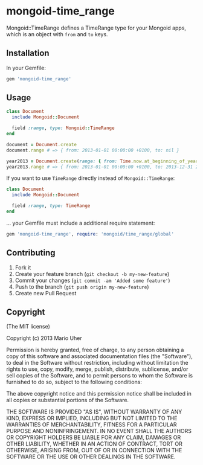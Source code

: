 # mongoid-time_range

Mongoid::TimeRange defines a TimeRange type for your Mongoid apps, which is an object with `from` and `to` keys.

## Installation

In your Gemfile:

```ruby
gem 'mongoid-time_range'
```

## Usage

```ruby
class Document
  include Mongoid::Document

  field :range, type: Mongoid::TimeRange
end
```

```ruby
document = Document.create
document.range # => { from: 2013-01-01 00:00:00 +0100, to: nil }

year2013 = Document.create(range: { from: Time.now.at_beginning_of_year, to: Time.now.end_of_year })
year2013.range # => { from: 2013-01-01 00:00:00 +0100, to: 2013-12-31 23:59:59 +0100 }
```

If you want to use `TimeRange` directly instead of `Mongoid::TimeRange`:

```ruby
class Document
  include Mongoid::Document

  field :range, type: TimeRange
end
```

… your Gemfile must include a additional require statement:

```ruby
gem 'mongoid-time_range', require: 'mongoid/time_range/global'
```

## Contributing

1. Fork it
2. Create your feature branch (`git checkout -b my-new-feature`)
3. Commit your changes (`git commit -am 'Added some feature'`)
4. Push to the branch (`git push origin my-new-feature`)
5. Create new Pull Request

## Copyright

(The MIT license)

Copyright (c) 2013 Mario Uher

Permission is hereby granted, free of charge, to any person obtaining
a copy of this software and associated documentation files (the
"Software"), to deal in the Software without restriction, including
without limitation the rights to use, copy, modify, merge, publish,
distribute, sublicense, and/or sell copies of the Software, and to
permit persons to whom the Software is furnished to do so, subject to
the following conditions:

The above copyright notice and this permission notice shall be
included in all copies or substantial portions of the Software.

THE SOFTWARE IS PROVIDED "AS IS", WITHOUT WARRANTY OF ANY KIND,
EXPRESS OR IMPLIED, INCLUDING BUT NOT LIMITED TO THE WARRANTIES OF
MERCHANTABILITY, FITNESS FOR A PARTICULAR PURPOSE AND
NONINFRINGEMENT. IN NO EVENT SHALL THE AUTHORS OR COPYRIGHT HOLDERS BE
LIABLE FOR ANY CLAIM, DAMAGES OR OTHER LIABILITY, WHETHER IN AN ACTION
OF CONTRACT, TORT OR OTHERWISE, ARISING FROM, OUT OF OR IN CONNECTION
WITH THE SOFTWARE OR THE USE OR OTHER DEALINGS IN THE SOFTWARE.
